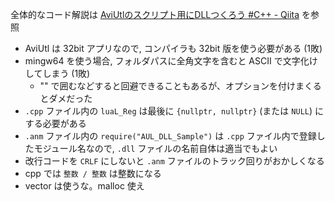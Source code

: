全体的なコード解説は [AviUtlのスクリプト用にDLLつくろう #C++ - Qiita](https://qiita.com/SEED264/items/b57927e1dadb044cf614#%E3%82%B9%E3%82%AF%E3%83%AA%E3%83%97%E3%83%88%E5%81%B4%E3%81%AE%E5%87%A6%E7%90%86) を参照

- AviUtl は 32bit アプリなので, コンパイラも 32bit 版を使う必要がある (1敗)
- mingw64 を使う場合, フォルダパスに全角文字を含むと ASCII で文字化けしてしまう (1敗)
    - "" で囲むなどすると回避できることもあるが、オプションを付けまくるとダメだった
- `.cpp` ファイル内の `luaL_Reg` は最後に `{nullptr, nullptr}` (または `NULL`) にする必要がある
- `.anm` ファイル内の `require("AUL_DLL_Sample")` は `.cpp` ファイル内で登録したモジュール名なので, `.dll` ファイルの名前自体は適当でもよい
- 改行コードを `CRLF` にしないと `.anm` ファイルのトラック回りがおかしくなる
- cpp では `整数 / 整数` は整数になる
- vector は使うな。malloc 使え

